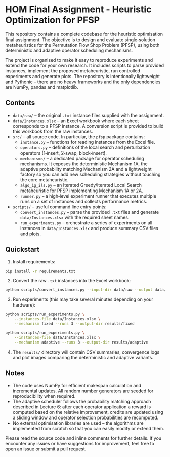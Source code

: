 # HOM Final Assignment - Heuristic Optimization for PFSP

This repository contains a complete codebase for the heuristic optimisation final assignment.
The objective is to design and evaluate single‐solution metaheuristics for the Permutation Flow Shop
Problem (PFSP), using both deterministic and adaptive operator scheduling mechanisms.  

The project is organised to make it easy to reproduce experiments and extend the code for your own
research.  It includes scripts to parse provided instances, implement the proposed metaheuristic,
run controlled experiments and generate plots.  The repository is intentionally lightweight and
Pythonic – there are no heavy frameworks and the only dependencies are NumPy, pandas and matplotlib.

## Contents

* `data/raw/` – the original `.txt` instance files supplied with the assignment.
* `data/Instances.xlsx` – an Excel workbook where each sheet corresponds to a PFSP instance.
  A conversion script is provided to build this workbook from the raw instances.
* `src/` – all source code.  In particular, the `pfsp` package contains:
  * `instance.py` – functions for reading instances from the Excel file.
  * `operators.py` – definitions of the local search and perturbation operators (1‐insert,
    2‐swap, block‐insert).
  * `mechanisms/` – a dedicated package for operator scheduling mechanisms.  It exposes
    the deterministic Mechanism 1A, the adaptive probability matching Mechanism 2A and a
    lightweight factory so you can add new scheduling strategies without touching the
    core metaheuristic.
  * `algo_ig_ils.py` – an Iterated Greedy/Iterated Local Search metaheuristic for PFSP
    implementing Mechanism 1A or 2A.
  * `runner.py` – a high‐level experiment runner that executes multiple runs on a set of
    instances and collects performance metrics.
* `scripts/` – useful command line entry points:
  * `convert_instances.py` – parse the provided `.txt` files and generate
    `data/Instances.xlsx` with the required sheet names.
  * `run_experiments.py` – orchestrate a series of experiments on all instances in
    `data/Instances.xlsx` and produce summary CSV files and plots.

## Quickstart

1. Install requirements:

```bash
pip install -r requirements.txt
```

2. Convert the raw `.txt` instances into the Excel workbook:

```bash
python scripts/convert_instances.py --input-dir data/raw --output data/Instances.xlsx
```

3. Run experiments (this may take several minutes depending on your hardware):

```bash
python scripts/run_experiments.py \
    --instances-file data/Instances.xlsx \
    --mechanism fixed --runs 3 --output-dir results/fixed

python scripts/run_experiments.py \
    --instances-file data/Instances.xlsx \
    --mechanism adaptive --runs 3 --output-dir results/adaptive
```

4. The `results/` directory will contain CSV summaries, convergence logs and plot images
   comparing the deterministic and adaptive variants.

## Notes

* The code uses NumPy for efficient makespan calculation and incremental updates.  All
  random number generators are seeded for reproducibility when required.
* The adaptive scheduler follows the probability matching approach described in Lecture 6:
  after each operator application a reward is computed based on the relative improvement,
  credits are updated using a sliding window and operator selection probabilities are
  recomputed.
* No external optimisation libraries are used – the algorithms are implemented from
  scratch so that you can easily modify or extend them.

Please read the source code and inline comments for further details.  If you encounter
any issues or have suggestions for improvement, feel free to open an issue or submit a
pull request.